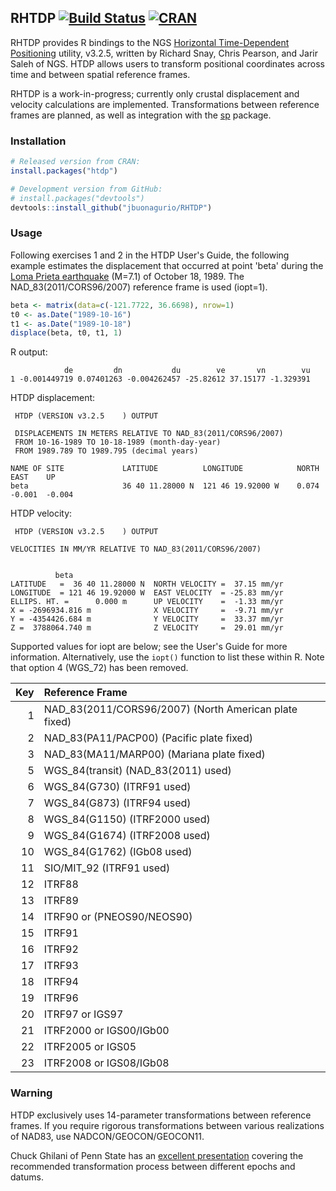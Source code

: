## RHTDP [![Build Status](https://travis-ci.org/jbuonagurio/RHTDP.svg)](https://travis-ci.org/jbuonagurio/RHTDP) [![CRAN](http://www.r-pkg.org/badges/version/htdp)](http://cran.r-project.org/package=htdp)

RHTDP provides R bindings to the NGS [Horizontal Time-Dependent Positioning](https://www.ngs.noaa.gov/TOOLS/Htdp/Htdp.shtml) utility, v3.2.5, written by Richard Snay, Chris Pearson, and Jarir Saleh of NGS. HTDP allows users to transform positional coordinates across time and between spatial reference frames.

RHTDP is a work-in-progress; currently only crustal displacement and velocity calculations are implemented. Transformations between reference frames are planned, as well as integration with the [sp](https://cran.r-project.org/package=sp) package.

### Installation

```R
# Released version from CRAN:
install.packages("htdp")

# Development version from GitHub:
# install.packages("devtools")
devtools::install_github("jbuonagurio/RHTDP")
```

### Usage

Following exercises 1 and 2 in the HTDP User's Guide, the following example estimates the displacement that occurred at point 'beta' during the [Loma Prieta earthquake](https://en.wikipedia.org/wiki/1989_Loma_Prieta_earthquake) (M=7.1) of October 18, 1989. The NAD_83(2011/CORS96/2007) reference frame is used (iopt=1).

```R
beta <- matrix(data=c(-121.7722, 36.6698), nrow=1)
t0 <- as.Date("1989-10-16")
t1 <- as.Date("1989-10-18")
displace(beta, t0, t1, 1)
```

R output:
```
            de         dn           du        ve       vn        vu
1 -0.001449719 0.07401263 -0.004262457 -25.82612 37.15177 -1.329391
```

HTDP displacement:
```
 HTDP (VERSION v3.2.5    ) OUTPUT

 DISPLACEMENTS IN METERS RELATIVE TO NAD_83(2011/CORS96/2007)
 FROM 10-16-1989 TO 10-18-1989 (month-day-year)
 FROM 1989.789 TO 1989.795 (decimal years)

NAME OF SITE             LATITUDE          LONGITUDE            NORTH    EAST    UP 
beta                     36 40 11.28000 N  121 46 19.92000 W    0.074  -0.001  -0.004
```

HTDP velocity:
```
 HTDP (VERSION v3.2.5    ) OUTPUT

VELOCITIES IN MM/YR RELATIVE TO NAD_83(2011/CORS96/2007)


          beta                    
LATITUDE   =  36 40 11.28000 N  NORTH VELOCITY =  37.15 mm/yr
LONGITUDE  = 121 46 19.92000 W  EAST VELOCITY  = -25.83 mm/yr
ELLIPS. HT. =      0.000 m      UP VELOCITY    =  -1.33 mm/yr
X = -2696934.816 m              X VELOCITY     =  -9.71 mm/yr
Y = -4354426.684 m              Y VELOCITY     =  33.37 mm/yr
Z =  3788064.740 m              Z VELOCITY     =  29.01 mm/yr
```

Supported values for iopt are below; see the User's Guide for more information. Alternatively, use the `iopt()` function to list these within R. Note that option 4 (WGS_72) has been removed.

| Key | Reference Frame |
| ---: | :--- |
| 1 | NAD_83(2011/CORS96/2007) (North American plate fixed) |
| 2 | NAD_83(PA11/PACP00) (Pacific plate fixed) |
| 3 | NAD_83(MA11/MARP00) (Mariana plate fixed) |
| 5 | WGS_84(transit) (NAD_83(2011) used) |
| 6 | WGS_84(G730) (ITRF91 used) |
| 7 | WGS_84(G873) (ITRF94 used) |
| 8 | WGS_84(G1150) (ITRF2000 used) |
| 9 | WGS_84(G1674) (ITRF2008 used) |
| 10 | WGS_84(G1762) (IGb08 used) |
| 11 | SIO/MIT_92 (ITRF91 used) |
| 12 | ITRF88 |
| 13 | ITRF89 |
| 14 | ITRF90 or (PNEOS90/NEOS90) |
| 15 | ITRF91 |
| 16 | ITRF92 |
| 17 | ITRF93 |
| 18 | ITRF94 |
| 19 | ITRF96 |
| 20 | ITRF97 or IGS97 |
| 21 | ITRF2000 or IGS00/IGb00 |
| 22 | ITRF2005 or IGS05 |
| 23 | ITRF2008 or IGS08/IGb08 |

### Warning

HTDP exclusively uses 14-parameter transformations between reference frames. If you require rigorous transformations between various realizations of NAD83, use NADCON/GEOCON/GEOCON11.

Chuck Ghilani of Penn State has an [excellent presentation](http://www.personal.psu.edu/cdg3/PSLS.pdf) covering the recommended transformation process between different epochs and datums.
